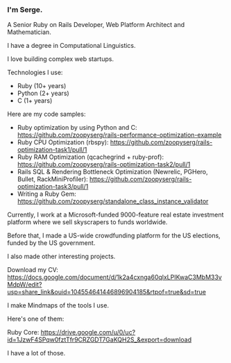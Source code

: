 ### I'm Serge.
A Senior Ruby on Rails Developer, Web Platform Architect and Mathematician.

I have a degree in Computational Linguistics.

I love building complex web startups.

Technologies I use:
- Ruby (10+ years)
- Python (2+ years)
- C (1+ years)

Here are my code samples:
- Ruby optimization by using Python and C: https://github.com/zoopyserg/rails-performance-optimization-example
- Ruby CPU Optimization (rbspy): https://github.com/zoopyserg/rails-optimization-task1/pull/1
- Ruby RAM Optimization (qcachegrind + ruby-prof): https://github.com/zoopyserg/rails-optimization-task2/pull/1
- Rails SQL & Rendering Bottleneck Optimization (Newrelic, PGHero, Bullet, RackMiniProfiler): https://github.com/zoopyserg/rails-optimization-task3/pull/1
- Writing a Ruby Gem: https://github.com/zoopyserg/standalone_class_instance_validator

Currently, I work at a Microsoft-funded 9000-feature real estate investment platform where we sell skyscrapers to funds worldwide.

Before that, I made a US-wide crowdfunding platform for the US elections, funded by the US government.

I also made other interesting projects.

Download my CV: https://docs.google.com/document/d/1k2a4cxnga60qlxLPIKwaC3MbM33vMdpW/edit?usp=share_link&ouid=104554641446896904185&rtpof=true&sd=true

I make Mindmaps of the tools I use.

Here's one of them:

Ruby Core: https://drive.google.com/u/0/uc?id=1JzwF4SPqw0fztTfr9CRZGDT7GaKQH2S_&export=download

I have a lot of those.
